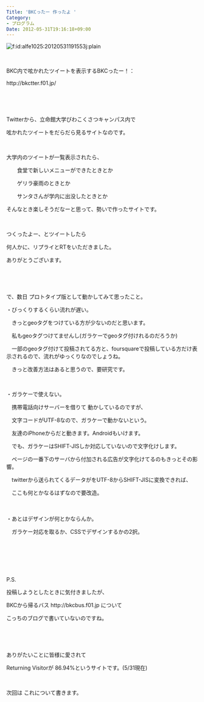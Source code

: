 ```yaml
---
Title: 'BKCったー 作ったよ '
Category:
- プログラム
Date: 2012-05-31T19:16:18+09:00
---
```


<p><img class="hatena-fotolife" title="f:id:alfe1025:20120531191553j:plain" src="http://cdn-ak.f.st-hatena.com/images/fotolife/a/alfe1025/20120531/20120531191553.jpg" alt="f:id:alfe1025:20120531191553j:plain" /></p>
<p>&nbsp;</p>
<p>BKC内で呟かれたツイートを表示するBKCったー！：</p>
<p>http://bkctter.f01.jp/</p>
<p>&nbsp;</p>
<p>&nbsp;</p>
<p>Twitterから、立命館大学びわこくさつキャンパス内で</p>
<p>呟かれたツイートをだらだら見るサイトなのです。</p>
<p>&nbsp;</p>
<p>大学内のツイートが一覧表示されたら、</p>
<p>　　食堂で新しいメニューができたときとか</p>
<p>　　ゲリラ豪雨のときとか</p>
<p>　　サンタさんが学内に出没したときとか</p>
<p>そんなとき楽しそうだなーと思って、勢いで作ったサイトです。</p>
<p>&nbsp;</p>
<p>つくったよー、とツイートしたら</p>
<p>何人かに、リプライとRTをいただきました。</p>
<p>ありがとうございます。</p>
<p>&nbsp;</p>
<p>&nbsp;</p>
<p>で、数日 プロトタイプ版として動かしてみて思ったこと。</p>
<p>・びっくりするくらい流れが遅い。</p>
<p>　きっとgeoタグをつけている方が少ないのだと思います。</p>
<p>　私もgeoタグつけてませんし(ガラケーでgeoタグ付けれるのだろうか)</p>
<p>　一部のgeoタグ付けて投稿されてる方と、foursquareで投稿している方だけ表示されるので、流れがゆっくりなのでしょうね。</p>
<p>　きっと改善方法はあると思うので、要研究です。</p>
<p>&nbsp;</p>
<p>・ガラケーで使えない。</p>
<p>　携帯電話向けサーバーを借りて 動かしているのですが、</p>
<p>　文字コードがUTF-8なので、ガラケーで動かないという。</p>
<p>　友達のiPhoneからだと動きます。Androidもいけます。</p>
<p>　でも、ガラケーはSHIFT-JISしか対応していないので文字化けします。</p>
<p>　ページの一番下のサーバから付加される広告が文字化けてるのもきっとその影響。</p>
<p>　twitterから送られてくるデータがをUTF-8からSHIFT-JISに変換できれば、</p>
<p>　ここも何とかなるはずなので要改造。</p>
<p>　</p>
<p>・あとはデザインが何とかならんか。</p>
<p>　ガラケー対応を取るか、CSSでデザインするかの2択。</p>
<p>&nbsp;</p>
<p>&nbsp;</p>
<p>&nbsp;</p>
<p>P.S.</p>
<p>投稿しようとしたときに気付きましたが、</p>
<p>BKCから帰るバス http://bkcbus.f01.jp について</p>
<p>こっちのブログで書いていないのですね。</p>
<p>&nbsp;</p>
<p>&nbsp;</p>
<p>ありがたいことに皆様に愛されて</p>
<p>Returning Visitorが 86.94%というサイトです。(5/31現在)</p>
<p>&nbsp;</p>
<p>次回は これについて書きます。</p>
